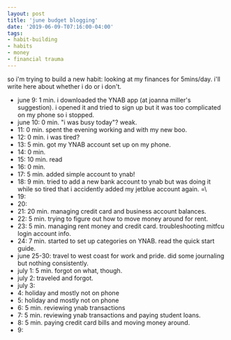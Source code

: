 ```yaml
---
layout: post
title: 'june budget blogging'
date: '2019-06-09-T07:16:00-04:00'
tags:
- habit-building
- habits
- money
- financial trauma
--- 
```


so i'm trying to build a new habit: looking at my finances for 5mins/day. i'll write here about whether i do or i don't. 

* june 9: 1 min. i downloaded the YNAB app (at joanna miller's suggestion). i opened it and tried to sign up but it was too complicated on my phone so i stopped. 
* june 10: 0 min. "i was busy today"? weak. 
* 11: 0 min. spent the evening working and with my new boo. 
* 12: 0 min. i was tired? 
* 13: 5 min. got my YNAB account set up on my phone. 
* 14: 0 min. 
* 15: 10 min. read 
* 16: 0 min.
* 17: 5 min. added simple account to ynab!
* 18: 9 min. tried to add a new bank account to ynab but was doing it while so tired that i accidently added my jetblue account again. =\
* 19:
* 20: 
* 21: 20 min. managing credit card and business account balances.
* 22: 5 min. trying to figure out how to move money around for rent.
* 23: 5 min. managing rent money and credit card. troubleshooting mitfcu login account info.
* 24: 7 min. started to set up categories on YNAB. read the quick start guide. 
* june 25-30: travel to west coast for work and pride. did some journaling but nothing consistently.
* july 1: 5 min. forgot on what, though.
* july 2: traveled and forgot.
* july 3: 
* 4: holiday and mostly not on phone
* 5: holiday and mostly not on phone
* 6: 5 min. reviewing ynab transactions
* 7: 5 min. reviewing ynab transactions and paying student loans.
* 8: 5 min. paying credit card bills and moving money around. 
* 9: 
<!-- hyperlink bank -->


<!-- &#042; = asterisk -->
<!-- &#039; = single quote '-->
